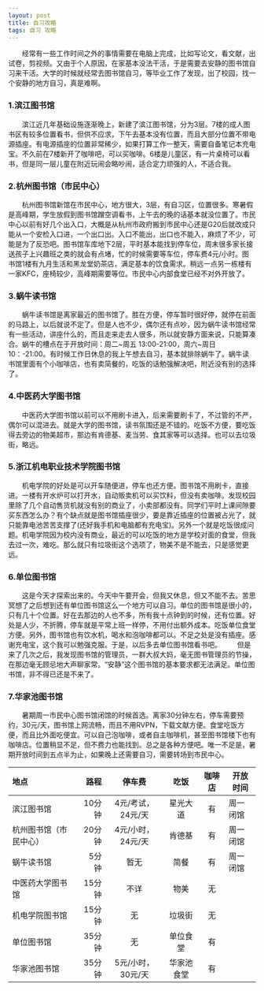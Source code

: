 ```yaml
---
layout: post
title: 自习攻略
tags: 自习 攻略
---
```


　　经常有一些工作时间之外的事情需要在电脑上完成，比如写论文，看文献，出试卷，剪视频。又由于个人原因，在家基本没法干活，于是需要去安静的图书馆自习来干活。大学的时候就经常去图书馆自习，等毕业工作了发现，出了校园，找一个安静的地方自习，真是难啊。
### 1.滨江图书馆
　　滨江近几年基础设施逐渐晚上，新建了滨江图书馆，分为3层。7楼的成人图书区有较多位置看书，但供不应求，下午去基本没有位置，而且大部分位置不带电源插座。有电源插座的位置非常稀少，如果打算工作一整天，需要自备笔记本充电宝。不久前在7楼新开了咖啡吧，可以买咖啡。6楼是儿童区，有一片桌椅可以看书，但是同一层儿童在附近玩闹会略吵闹，适合定力顽强的人，不适合我。
### 2.杭州图书馆（市民中心）
　　杭州图书馆新馆在市民中心，地方很大，3层，有自习区，位置很多。寒暑假是高峰期，学生放假到图书馆蹭空调看书，上午去的晚的话基本就没位置了。市民中心以前有好几个出入口，大概是从杭州市政府搬到市民中心还是G20后就改成只能从一个安检入口进，一个出口出。入口不能出，出口也不能入，麻烦了不少，可能是为了反恐吧。图书馆车库地下2层，平时基本能找到停车位，周末很多家长接送孩子上兴趣班之类的就会有点堵，忙的时候需要等车位，停车费4元/小时。图书馆1楼有九月生活和黑龙堂奶茶店，满足基本的饮食需求。稍远一点另一栋楼有一家KFC，座椅较少，高峰期需要等位。市民中心内部食堂已经不对外开放了。
### 3.蜗牛读书馆
　　蜗牛读书馆是离家最近的图书馆了。胜在方便，停车暂时很好停，就停在前面的马路上，以后就说不定了。但是人也不少，偶尔还有点吵，因为蜗牛读书馆经常有一些活动，讲座什么的，而且走来走去人很多，所以就安静方面来说，只能算凑合。蜗牛的槽点在于开放时间：周二~周五 13:00-21:00，周六~周日10：-21:00。有时候工作日休息的我上午想去自习，基本就排除蜗牛了。蜗牛读书馆里面有个小咖啡店，也有卖简餐的，吃饭的话勉强解决吧，附近没有别的选择了。
### 4.中医药大学图书馆
　　中医药大学图书馆以前可以不用刷卡进入，后来需要刷卡了，不过管的不严，偶尔可以混进去。就是大学的图书馆，读书氛围还是不错的。吃饭不方便，要吃饭得去旁边的物美超市，那边有肯德基、麦当劳、食其家等可以选择。也可以去垃圾街，略远。
### 5.浙江机电职业技术学院图书馆
　　机电学院的好处是可以开车随便进，停车也还方便。图书馆不用刷卡，直接进。一楼有开水炉可以打开水，自动贩卖机可以买饮料，但没有卖咖啡。发现校园里除了几个自动售货机就没有别的商业了，小卖部都没有。同学们平时上课间隙要买东西怎么办？有个缺点就是图书馆插座很少，要是靠近插座的位置被占光了，就只能靠电池苦苦支撑了(还好我手机和电脑都有充电宝)。另外一个就是吃饭很成问题。机电学院因为校内没有商业，最近的可以吃饭的地方是学校对面的食堂，但我去过一次，难吃。那么就只有垃圾街这个选项了，物美不是不能去，只是感觉更远。
### 6.单位图书馆
　　这是今天才探索出来的。今天中午要开会，但我又休息，但又不能不去。苦思冥想了之后想到还有单位图书馆这么一个地方可以自习。单位的图书馆是很小的，只有几十个位置。好在去那边的人也不多，所有我十点钟到的时候，还有位置。好处是人少，不折腾，停车就是平常上班一样停，不用付出额外成本。吃饭单位食堂方便。另外，图书馆也有饮水机，喝水和泡咖啡都可以。不足之处是没有插座。感谢充电宝，这个我可以勉强克服。于是，以后多去单位图书馆看书吧。
　　但是来了几次之后，我发现图书馆的管理员，一群大叔大妈，毫无图书管理员的节操，在那边毫无顾忌地大声聊家常。“安静”这个图书馆的基本要求都无法满足。单位图书馆，非不得已还是不来了。
### 7.华家池图书馆
　　暑期周一市民中心图书馆闭馆的时候首选。离家30分钟左右，停车需要预约，30元/天，图书馆上网流畅，而且不用RVPN，下载文献方便。食堂吃饭方便，而且比外面吃便宜。可以自己泡咖啡，或者自主咖啡机，甚至图书馆楼下也有咖啡店。位置稍显不足，但不费力也能找到。总之是各种方便吧。唯一不足是，暑期开放时间到五点半为止，如果晚上还需要自习，需要转场到市民中心。

|地点|路程|停车费|吃饭|咖啡店|开放时间|
|:--|--:|:-:|:-:|:-:|---|
|滨江图书馆|10分钟|4元/考试，24元/天|星光大道|有|周一闭馆|
|杭州图书馆（市民中心）|20分钟|4元/小时，24元/天|肯德基|有|周一闭馆|
|蜗牛读书馆|5分钟|暂无|简餐|有|周一闭馆|
|中医药大学图书馆|15分钟|不详|物美|无||
|机电学院图书馆|15分钟|无|垃圾街|无||
|单位图书馆|35分钟|无|单位食堂|有||
|华家池图书馆|35分钟|5元/小时，30元/天|华家池食堂|有||


